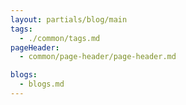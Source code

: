 ```yaml
---
layout: partials/blog/main
tags:
  - ./common/tags.md
pageHeader:
  - common/page-header/page-header.md

blogs:
  - blogs.md
---
```

